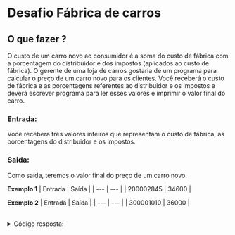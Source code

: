 # Desafio Fábrica de carros

## O que fazer ?
O custo de um carro novo ao consumidor é a soma do custo de fábrica com a porcentagem do distribuidor e dos impostos (aplicados ao custo de fábrica). O gerente de uma loja de carros gostaria de um programa para calcular o preço de um carro novo para os clientes. Você receberá o custo de fábrica e as porcentagens referentes ao distribuidor e os impostos e deverá escrever programa para ler esses valores e imprimir o valor final do carro.

### Entrada:
Você recebera três valores inteiros que representam o custo de fábrica, as porcentagens do distribuidor e os impostos.

### Saida:
Como saída, teremos o valor final do preço de um carro novo.

**Exemplo 1**
| Entrada | Saída |
| --- | --- |
| 200002845 | 34600 |

**Exemplo 2**
| Entrada | Saída |
| --- | --- |
| 300001010 | 36000 |

<br>

<details>
<summary>Código resposta:</summary>

```java
//Class "main"
package Fabrica_de_carros;

import java.util.Scanner;

public class Main {
    public static void main(String[] args) {
        //Criando scanner "scan"
        Scanner scan = new Scanner(System.in);

        //Pedindo o custo de fabrica
        int custoFabrica = scan.nextInt();
        //Pedindo a porcentagem de distribuidor
        int porcentagemDistribuidor = scan.nextInt();
        //Pedindo a porcentagem de impostos
        int PercentualImpostos = scan.nextInt();

        //Calculando custo do consumidor
        int custoConsumidor;
        int Distribuidor;
        int ValorImpostos;
        Distribuidor = (custoFabrica * porcentagemDistribuidor) / 100;
        ValorImpostos = (custoFabrica * PercentualImpostos) / 100;
        custoConsumidor = (custoFabrica + Distribuidor + ValorImpostos);

        //Mostrando na tela
        System.out.println(custoConsumidor);
    }
}
```

</details>

